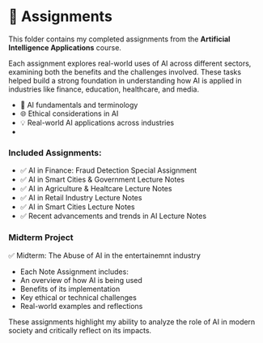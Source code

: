 # 📂 Assignments

This folder contains my completed assignments from the **Artificial Intelligence Applications** course.  

Each assignment explores real-world uses of AI across different sectors, examining both the benefits and the challenges involved. These tasks helped build a strong foundation in understanding how AI is applied in industries like finance, education, healthcare, and media.

- 🤖 AI fundamentals and terminology  
- 🌐 Ethical considerations in AI  
- 💡 Real-world AI applications across industries
- 
### Included Assignments:

- ✅ AI in Finance: Fraud Detection Special Assignment
- ✅ AI in Smart Cities & Government Lecture Notes
- ✅ AI in Agriculture & Healtcare Lecture Notes
- ✅ AI in Retail Industry Lecture Notes
- ✅ AI in Smart Cities Lecture Notes
- ✅ Recent advancements and trends in AI Lecture Notes

### Midterm Project 

✅ Midterm: The Abuse of AI in the entertainemnt industry

- Each Note Assignment includes:
- An overview of how AI is being used
- Benefits of its implementation
- Key ethical or technical challenges
- Real-world examples and reflections

These assignments highlight my ability to analyze the role of AI in modern society and critically reflect on its impacts.
